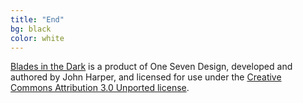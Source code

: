 ```yaml
---
title: "End"
bg: black
color: white
---
```


[Blades in the Dark](http://www.bladesinthedark.com/) is a product of One Seven Design, developed and authored by John Harper, and licensed for use under the [Creative Commons Attribution 3.0 Unported license](http://creativecommons.org/licenses/by/3.0/).